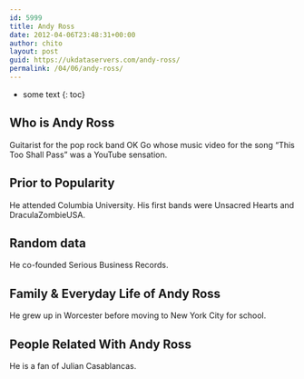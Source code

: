 ```yaml
---
id: 5999
title: Andy Ross
date: 2012-04-06T23:48:31+00:00
author: chito
layout: post
guid: https://ukdataservers.com/andy-ross/
permalink: /04/06/andy-ross/
---
```


* some text
{: toc}
          
          
## Who is  Andy Ross
                  
                  
                  
Guitarist for the pop rock band OK Go whose music video for the song &#8220;This Too Shall Pass&#8221; was a YouTube sensation.
                  
                
                
                
## Prior to Popularity 
                  
                  
                  
He attended Columbia University. His first bands were Unsacred Hearts and DraculaZombieUSA.
                  
                
                
                
## Random data 
                  
                  
                  
He co-founded Serious Business Records.
                  
                
                
                
## Family & Everyday Life of Andy Ross
                  
                  
                  
He grew up in Worcester before moving to New York City for school.
                  
                
                
                
## People Related With  Andy Ross
                  
                  
                  
He is a fan of Julian Casablancas.
                  
                
              
            
          
          
          
    
    
  
